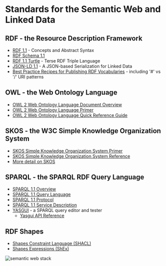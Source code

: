 # Standards for the Semantic Web and Linked Data

## RDF - the Resource Description Framework
- [RDF 1.1](https://www.w3.org/TR/rdf11-concepts/) - Concepts and Abstract Syntax
- [RDF Schema 1.1](https://www.w3.org/TR/rdf-schema/)
- [RDF 1.1 Turtle](https://www.w3.org/TR/turtle/) - Terse RDF Triple Language
- [JSON-LD 1.1](https://www.w3.org/TR/json-ld11/) - A JSON-based Serialization for Linked Data
- [Best Practice Recipes for Publishing RDF Vocabularies](https://www.w3.org/TR/swbp-vocab-pub/) - including '#' vs '/' URI patterns

## OWL - the Web Ontology Language
- [OWL 2 Web Ontology Language Document Overview](https://www.w3.org/TR/owl2-overview/)
- [OWL 2 Web Ontology Language Primer](https://www.w3.org/TR/owl2-primer/)
- [OWL 2 Web Ontology Language Quick Reference Guide](https://www.w3.org/TR/owl2-quick-reference/)

## SKOS - the W3C Simple Knowledge Organization System

- [SKOS Simple Knowledge Organization System Primer](https://www.w3.org/TR/skos-primer/)
- [SKOS Simple Knowledge Organization System Reference](https://www.w3.org/TR/skos-reference/) 
- [More detail on SKOS](skos.md)

## SPARQL - the SPARQL RDF Query Language 

- [SPARQL 1.1 Overview](https://www.w3.org/TR/sparql11-overview/)
- [SPARQL 1.1 Query Language](https://www.w3.org/TR/sparql11-query/)
- [SPARQL 1.1 Protocol](https://www.w3.org/TR/sparql11-protocol/)
- [SPARQL 1.1 Service Description](https://www.w3.org/TR/sparql11-service-description/)
- [YASGUI](http://yasgui.triply.cc/) - a SPARQL query editor and tester
  - [Yasgui API Reference](https://triply.cc/docs/yasgui-api)

## RDF Shapes

- [Shapes Constraint Language (SHACL)](https://www.w3.org/TR/shacl/) 
- [Shapes Expressions (ShEx)](http://shex.io/shex-primer/)

![semantic web stack](https://www.ontotext.com/wp-content/uploads/2018/03/Semantic-Web-Technology-Stack_01.png)
